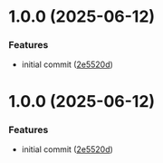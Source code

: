 # 1.0.0 (2025-06-12)


### Features

* initial commit ([2e5520d](https://github.com/e-brokenc0de/qris/commit/2e5520d51a0c4304186fba8c239c244a2819f999))

# 1.0.0 (2025-06-12)


### Features

* initial commit ([2e5520d](https://github.com/e-brokenc0de/qris/commit/2e5520d51a0c4304186fba8c239c244a2819f999))
